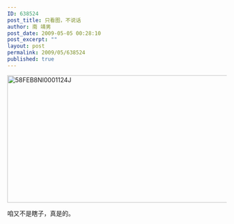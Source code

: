 ```yaml
---
ID: 638524
post_title: 只看图，不说话
author: 南 靖男
post_date: 2009-05-05 00:28:10
post_excerpt: ""
layout: post
permalink: 2009/05/638524
published: true
---
```

<p><a href="https://larryli.cn/wp-content/uploads/50/5051/2009/05/58feb8ni0001124j.png"><img style="border-bottom: 0px; border-left: 0px; display: inline; border-top: 0px; border-right: 0px" title="58FEB8NI0001124J" border="0" alt="58FEB8NI0001124J" src="https://larryli.cn/wp-content/uploads/50/5051/2009/05/58feb8ni0001124j-thumb.png" width="564" height="292" /></a> </p>  <p>咱又不是瞎子，真是的。</p>
